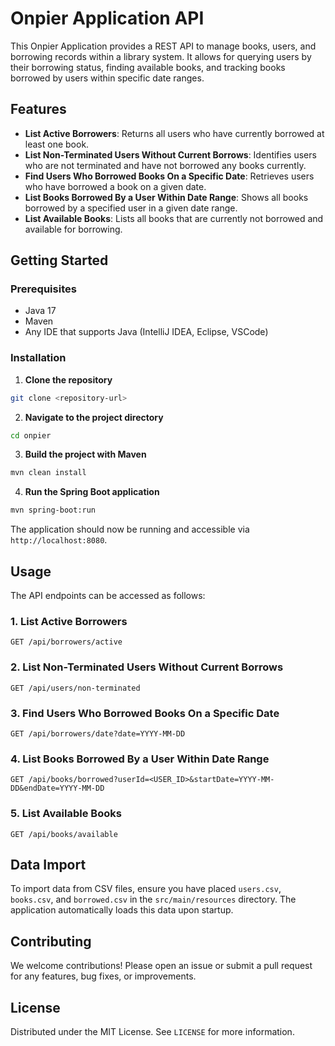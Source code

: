 # Onpier Application API

This Onpier Application provides a REST API to manage books, users, and borrowing records within a library system. It allows for querying users by their borrowing status, finding available books, and tracking books borrowed by users within specific date ranges.

## Features

- **List Active Borrowers**: Returns all users who have currently borrowed at least one book.
- **List Non-Terminated Users Without Current Borrows**: Identifies users who are not terminated and have not borrowed any books currently.
- **Find Users Who Borrowed Books On a Specific Date**: Retrieves users who have borrowed a book on a given date.
- **List Books Borrowed By a User Within Date Range**: Shows all books borrowed by a specified user in a given date range.
- **List Available Books**: Lists all books that are currently not borrowed and available for borrowing.

## Getting Started

### Prerequisites

- Java 17
- Maven
- Any IDE that supports Java (IntelliJ IDEA, Eclipse, VSCode)

### Installation

1. **Clone the repository**

```bash
git clone <repository-url>
```

2. **Navigate to the project directory**

```bash
cd onpier
```

3. **Build the project with Maven**

```bash
mvn clean install
```

4. **Run the Spring Boot application**

```bash
mvn spring-boot:run
```

The application should now be running and accessible via `http://localhost:8080`.

## Usage

The API endpoints can be accessed as follows:

### 1. List Active Borrowers

```
GET /api/borrowers/active
```

### 2. List Non-Terminated Users Without Current Borrows

```
GET /api/users/non-terminated
```

### 3. Find Users Who Borrowed Books On a Specific Date

```
GET /api/borrowers/date?date=YYYY-MM-DD
```

### 4. List Books Borrowed By a User Within Date Range

```
GET /api/books/borrowed?userId=<USER_ID>&startDate=YYYY-MM-DD&endDate=YYYY-MM-DD
```

### 5. List Available Books

```
GET /api/books/available
```

## Data Import

To import data from CSV files, ensure you have placed `users.csv`, `books.csv`, and `borrowed.csv` in the `src/main/resources` directory. The application automatically loads this data upon startup.

## Contributing

We welcome contributions! Please open an issue or submit a pull request for any features, bug fixes, or improvements.

## License

Distributed under the MIT License. See `LICENSE` for more information.
